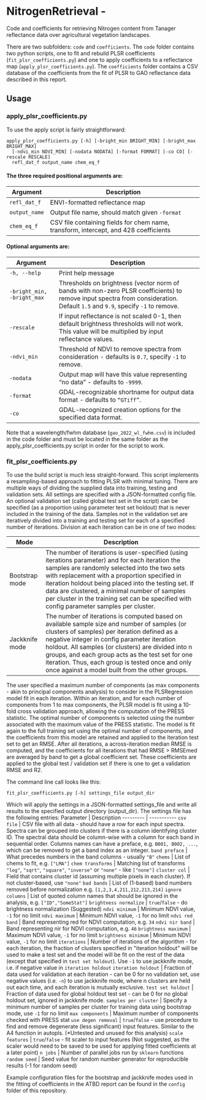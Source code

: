 # NitrogenRetrieval - 
Code and coefficients for retrieving Nitrogen content from Tanager reflectance data over agricultural vegetation landscapes.

There are two subfolders: `code` and `coefficients`. The `code` folder contains two python scripts, one to fit and rebuild PLSR coefficients (`fit_plsr_coefficients.py`) and one to apply coefficients to a reflectance map (`apply_plsr_coefficients.py`).  The `coefficients` folder contains a CSV database of the coefficients from the fit of PLSR to GAO reflectance data described in this report.

## Usage
### apply_plsr_coefficients.py

To use the apply script is fairly straightforward:
```
apply_plsr_coefficients.py [-h] [-bright_min BRIGHT_MIN] [-bright_max BRIGHT_MAX]
  [-ndvi_min NDVI_MIN] [-nodata NODATA] [-format FORMAT] [-co CO] [-rescale RESCALE]
  refl_dat_f output_name chem_eq_f
```
#### The three required positional arguments are:
Argument   | Description
---------- | ------------------------------
`refl_dat_f` | ENVI-formatted reflectance map
`output_name` | Output file name, should match given `-format`
`chem_eq_f` | CSV file containing fields for chem name, transform, intercept, and 428 coefficients


#### Optional arguments are: 
Argument   | Description
---------- | ------------------------------
`-h, --help` | Print help message
`-bright_min, -bright_max` | Thresholds on brightness (vector norm of bands with non-zero PLSR coefficients) to remove input spectra from consideration. Default `1.5` and `9.9`, specify `-1` to remove.
`-rescale` | If input reflectance is not scaled 0-1, then default brightness thresholds will not work. This value will be multiplied by input reflectance values.
`-ndvi_min` | Threshold of NDVI to remove spectra from consideration - defaults is `0.7`, specify `-1` to remove.
`-nodata` | Output map will have this value representing “no data” - defaults to `-9999`.
`-format` | GDAL-recognizable shortname for output data format - defaults to `“GTiff”`.
`-co` | GDAL-recognized creation options for the specified data format.

Note that a wavelength/fwhm database (`gao_2022_wl_fwhm.csv`) is included in the code folder and must be located in the same folder as the apply_plsr_coefficients.py script in order for the script to work.

### fit_plsr_coefficients.py
To use the build script is much less straight-forward. This script implements a resampling-based approach to fitting PLSR with minimal tuning. There are multiple ways of dividing the supplied data into training, testing and validation sets. All settings are specified with a JSON-formatted config file. An optional validation set (called global test set in the script) can be specified (as a proportion using parameter test set holdout) that is never included in the training of the data. Samples not in the validation set are iteratively divided into a training and testing set for each of a specified number of iterations. Division at each iteration can be in one of two modes:

Mode | Description
---- | -----------
Bootstrap mode | The number of iterations is user-specified (using iterations parameter) and for each iteration the samples are randomly selected into the two sets with replacement with a proportion specified in iteration holdout being placed into the testing set. If data are clustered, a minimal number of samples per cluster in the training set can be specified with config parameter samples per cluster.
Jackknife mode | The number of iterations is computed based on available sample size and number of samples (or clusters of samples) per iteration defined as a negative integer in config parameter iteration holdout. All samples (or clusters) are divided into n groups, and each group acts as the test set for one iteration. Thus, each group is tested once and only once against a model built from the other groups.


The user specified a maximum number of components (as max components - akin to principal components analysis) to consider in the PLSRegression model fit in each iteration. Within an iteration, and for each number of components from 1 to max components, the PLSR model is fit using a 10-fold cross validation approach, allowing the computation of the PRESS statistic. The optimal number of components is selected using the number associated with the maximum value of the PRESS statistic. The model is fit again to the full training set using the optimal number of components, and the coefficients from this model are retained and applied to the iteration test set to get an RMSE. After all iterations, a across-iteration median RMSE is computed, and the coefficients for all iterations that had RMSE > RMSEmed are averaged by band to get a global coefficient set. These coefficients are applied to the global test / validation set if there is one to get a validation RMSE and R2.


The command line call looks like this:
```
fit_plsr_coefficients.py [-h] settings_file output_dir
```

Which will apply the settings in a JSON-formatted settings_file and write all results to the specified output directory (output_dir).  The settings file has the following entries:
Parameter | Description
--------- | -----------
`csv file` | CSV file with all data - should have a row for each input spectra. Spectra can be grouped into clusters if there is a column identifying cluster ID. The spectral data should be column-wise with a column for each band in sequential order. Columns names can have a preface, e.g. `B001, B002, ...`, which can be removed to get a band index as an integer.
`band preface` | What precedes numbers in the band columns - usually `"B"`
`chems` |  List of chems to fit, e.g. `["LMA"]`
`chem transforms` | Matching list of transforms `"log"`, `"sqrt"`, `"square"`, `"inverse"` or `"none"` - like `["none"]`
`cluster col` | Field that contains cluster id (assuming multiple pixels in each cluster). If not cluster-based, use `"none"`
`bad bands` | List of (1-based) band numbers removed before normalization e.g. `[1,2,3,4,211,212,213,214]`
`ignore columns` | List of quoted column names that should be ignored in  the analysis, e.g. `["ID","SomeStat"]`
`brightness normalize` | `true`/`false` - do brightness normalization (Suggested)
`ndvi minimum` | Minimum NDVI value, `-1` for no limit
`ndvi maximum` | Minimum NDVI value, `-1` for no limit
`ndvi red band` | Band representing red for NDVI computation, e.g. `34`
`ndvi nir band` | Band representing nir for NDVI computation, e.g. `46`
`brightness maximum` | Maximum NDVI value, `-1` for no limit
`brightness minimum` | Minimum NDVI value, `-1` for no limit
`iterations` | Number of iterations of the algorithm - for each iteration, the fraction of clusters specified in "iteration holdout" will be used to make a test set and the model will be fit on the rest of the data (except that specified in `test set holdout`). Use `-1` to use jackknife mode, i.e. if negative value in `iteration holdout`
`iteration holdout` | Fraction of data used for validation at each iteration - can be 0 for no validation set, use negative values (i.e. `-n`) to use jackknife mode, where n clusters are held out each time, and each iteration is mutually exclusive.
`test set holdout` | Fraction of data used for global holdout test set - can be 0 for no global holdout set, ignored in jackknife mode.
`samples per cluster` | Specify a minimum number of samples per cluster for training data using bootstrap mode, use `-1` for no limit
`max components` | Maximum number of components checked with PRESS stat
`use degen removal` | `true`/`false` - use procedure to find and remove degenerate (less significant) input features. Similar to the A4 function in autopls. (*Untested and unused for this analysis)
`scale features` | `true`/`false` -  fit scaler to input features (Not suggested, as the scaler would need to be saved to be used for applying fitted coefficients at a later point)
`n jobs` | Number of parallel jobs run by `sklearn` functions
`random seed` | Seed value for random number generator for reproducible results (-1 for random seed)

Example configuration files for the bootstrap and jackknife modes used in the fitting of coefficients in the ATBD report can be found in the `config` folder of this repository.
